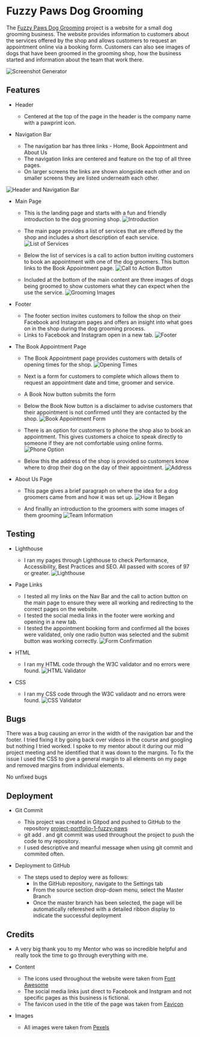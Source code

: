# Fuzzy Paws Dog Grooming

The [Fuzzy Paws Dog Grooming](https://catgriffin85.github.io/project-portfolio-1-fuzzy-paws/) project is a website for a small dog grooming business. The website provides information to customers about the services offered by the shop and allows customers to request an appointment online via a booking form. Customers can also see images of dogs that have been groomed in the grooming shop, how the business started and information about the team that work there.

![Screenshot Generator](./assets/images/readme/screenshotgenerator.png)

## Features

* Header
    * Centered at the top of the page in the header is the company name with a pawprint icon. 

* Navigation Bar
    * The navigation bar has three links - Home, Book Appointment and About Us 
    * The navigation links are centered and feature on the top of all three pages.
    * On larger screens the links are shown alongside each other and on smaller screens they are listed underneath each other. 

![Header and Navigation Bar](./assets/images/readme/headerAndNavBar.png)

* Main Page 

    * This is the landing page and starts with a fun and friendly introduction to the dog grooming shop.
![Introduction](./assets/images/readme/introduction.png)

    * The main page provides a list of services that are offered by the shop and includes a short description of each service.
![List of Services](./assets/images/readme/servicesOffered.png)

    * Below the list of services is a call to action button inviting customers to book an appointment with one of the dog groomers. This button links to the Book Appointment page.
![Call to Action Button](./assets/images/readme/callToAction.png)

    * Included at the bottom of the main content are three images of dogs being groomed to show customers what they can expect when the use the service.
![Grooming Images](./assets/images/readme/mainPageImages.png)

* Footer

    * The footer section invites customers to follow the shop on their Facebook and Instagram pages and offers an insight into what goes on in the shop during the dog grooming process.
    * Links to Facebook and Instagram open in a new tab.
![Footer](./assets/images/readme/footer.png)

* The Book Appointment Page

    * The Book Appointment page provides customers with details of opening times for the shop. 
![Opening Times](./assets/images/readme/openingHours.png)

    * Next is a form for customers to complete which allows them to request an appointment date and time, groomer and service.
    * A Book Now button submits the form
    * Below the Book Now button is a disclaimer to advise customers that their appointment is not confirmed until they are contacted by the shop. 
![Book Appointment Form](./assets/images/readme/bookAppointment.png)

    * There is an option for customers to phone the shop also to book an appointment. This gives customers a choice to speak directly to someone if they are not comfortable using online forms.
![Phone Option](./assets/images/readme/phoneOption.png)

    * Below this the address of the shop is provided so customers know where to drop their dog on the day of their appointment.
![Address](./assets/images/readme/address.png)

* About Us Page

    * This page gives a brief paragraph on where the idea for a dog groomers came from and how it was set up.
![How it Began](./assets/images/readme/howItBegan.png)

    * And finallly an introduction to the groomers with some images of them grooming
![Team Information](./assets/images/readme/meetTheTeam.png)

## Testing

* Lighthouse
    * I ran my pages through Lighthouse to check Performance, Accessibility, Best Practices and SEO. All passed with scores of 97 or greater.
![Lighthouse](./assets/images/readme/lighthouseResults.png)

* Page Links
    * I tested all my links on the Nav Bar and the call to action button on the main page to ensure they were all working and redirecting to the correct pages on the website.
    * I tested the social media links in the footer were working and opening in a new tab.
    * I tested the appointment booking form and confirmed all the boxes were validated, only one radio button was selected and the submit button was working correctly.
![Form Confirmation](./assets/images/readme/formConfirmation.png)

* HTML
    * I ran my HTML code through the W3C validator and no errors were found.
![HTML Validator](./assets/images/readme/htmlChecker.png)

* CSS
    * I ran my CSS code through the W3C validaotr and no errors were found.
![CSS Validator](./assets/images/readme/cssCheck.png)

## Bugs
There was a bug causing an error in the width of the navigation bar and the footer. I tried fixing it by going back over videos in the course and googling but nothing I tried worked. I spoke to my mentor about it during our mid project meeting and he identified that it was down to the margins. To fix the issue I used the CSS to give a general margin to all elements on my page and removed margins from individual elements.

No unfixed bugs

## Deployment

* Git Commit
    * This project was created in Gitpod and pushed to GitHub to the repository [project-portfolio-1-fuzzy-paws](https://github.com/catgriffin85/project-portfolio-1-fuzzy-paws)
    * git add . and git commit was used throughout the project to push the code to my repository. 
    * I used descriptive and meanful message when using git commit and commited often.

* Deployment to GitHub
    * The steps used to deploy were as follows:
        * In the GitHub repository, navigate to the Settings tab
        * From the source section drop-down menu, select the Master Branch
        * Once the master branch has been selected, the page will be automatically refereshed with a detailed ribbon display to indicate the successful deployment

## Credits
* A very big thank you to my Mentor who was so incredible helpful and really took the time to go through everything with me. 

* Content
    * The icons used throughout the website were taken from [Font Awesome](https://fontawesome.com/)
    * The social media links just direct to Facebook and Instgram and not specific pages as this business is fictional.
    * The favicon used in the title of the page was taken from [Favicon](https://favicon.io/)

* Images
    * All images were taken from [Pexels](https://www.pexels.com/)


